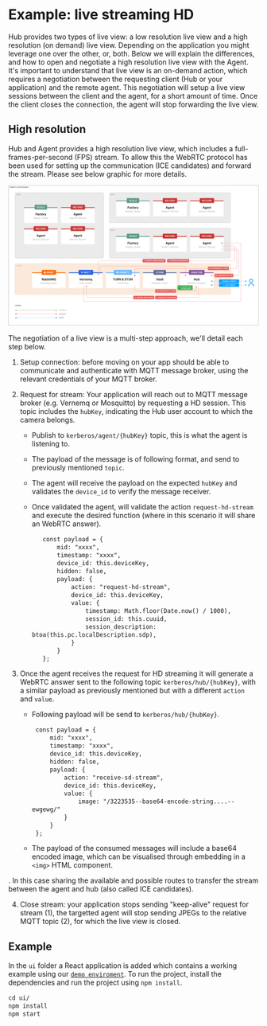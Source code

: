 # Example: live streaming HD

Hub provides two types of live view: a low resolution live view and a high resolution (on demand) live view. Depending on the application you might leverage one over the other, or, both. Below we will explain the differences, and how to open and negotiate a high resolution live view with the Agent. It's important to understand that live view is an on-demand action, which requires a negotiation between the requesting client (Hub or your application) and the remote agent. This negotiation will setup a live view sessions between the client and the agent, for a short amount of time. Once the client closes the connection, the agent will stop forwarding the live view.

## High resolution

Hub and Agent provides a high resolution live view, which includes a full-frames-per-second (FPS) stream. To allow this the WebRTC protocol has been used for setting up the communication (ICE candidates) and forward the stream. Please see below graphic for more details.

![Livestreaming HD](./livestream-hd.svg)

The negotiation of a live view is a multi-step approach, we'll detail each step below.

1.  Setup connection: before moving on your app should be able to communicate and authenticate with MQTT message broker, using the relevant credentials of your MQTT broker.

2.  Request for stream: Your application will reach out to MQTT message broker (e.g. Vernemq or Mosquitto) by requesting a HD session. This topic includes the `hubKey`, indicating the Hub user account to which the camera belongs.

    - Publish to `kerberos/agent/{hubKey}` topic, this is what the agent is listening to.
    - The payload of the message is of following format, and send to previously mentioned `topic`.
    - The agent will receive the payload on the expected `hubKey` and validates the `device_id` to verify the message receiver.
    - Once validated the agent, will validate the action `request-hd-stream` and execute the desired function (where in this scenario it will share an WebRTC answer).

             const payload = {
                 mid: "xxxx",
                 timestamp: "xxxx",
                 device_id: this.deviceKey,
                 hidden: false,
                 payload: {
                     action: "request-hd-stream",
                     device_id: this.deviceKey,
                     value: {
                         timestamp: Math.floor(Date.now() / 1000),
                         session_id: this.cuuid,
                         session_description: btoa(this.pc.localDescription.sdp),
                     }
                 }
             };

3.  Once the agent receives the request for HD streaming it will generate a WebRTC answer sent to the following topic `kerberos/hub/{hubKey}`, with a similar payload as previously mentioned but with a different `action` and `value`.

    - Following payload will be send to `kerberos/hub/{hubKey}`.

           const payload = {
               mid: "xxxx",
               timestamp: "xxxx",
               device_id: this.deviceKey,
               hidden: false,
               payload: {
                   action: "receive-sd-stream",
                   device_id: this.deviceKey,
                   value: {
                       image: "/3223535--base64-encode-string....--ewgewg/"
                   }
               }
           };

    - The payload of the consumed messages will include a base64 encoded image, which can be visualised through embedding in a `<img>` HTML component.

. In this case sharing the available and possible routes to transfer the stream between the agent and hub (also called ICE candidates).

4.  Close stream: your application stops sending "keep-alive" request for stream (1), the targetted agent will stop sending JPEGs to the relative MQTT topic (2), for which the live view is closed.

## Example

In the `ui` folder a React application is added which contains a working example using our [`demo enviroment`](https://app-demo.kerberos.io). To run the project, install the dependencies and run the project using `npm install`.

    cd ui/
    npm install
    npm start
